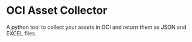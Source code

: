 # OCI Asset Collector
A python tool to collect your assets in OCI and return them as JSON and EXCEL files.
